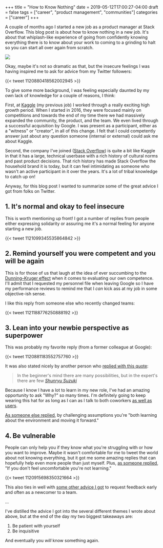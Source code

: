 +++ 
title = "How to Know Nothing" 
date = 2019-05-12T17:00:27-04:00 
draft = false 
tags = ["career", "product management", "communities"] 
categories = ["career"] 
+++

A couple of months ago I started a new job as a product manager at Stack Overflow. This blog post is about how to know nothing in a new job. It's about that whiplash-like experience of going from confidently knowing everything there is to know about your work to coming to a grinding to halt so you can start all over again from scratch. 

<img src="https://frinkiac.com/video/S09E19/TZFO4rsFaIkVsYcDt05xmH3LkhE=.gif">

Okay, maybe it's not so dramatic as that, but the insecure feelings I was having inspired me to ask for advice from my Twitter followers:

{{< tweet 1120880418562002945 >}}

To give some more background, I was feeling especially daunted by my own lack of knowledge for a couple of reasons, I think:

First, at [Kaggle](https://www.kaggle.com/mrisdal) (my previous job) I worked through a really exciting high growth period. When I started in 2016, they were focused mainly on competitions and towards the end of my time there we had massively expanded the community, the product, and the team. We even lived through a successful acquisition by Google. I was present as a participant, either as a "witness" or "creator", in all of this change. I felt that I could competently answer just about any question someone (internal or external) could ask me about Kaggle.

Second, the company I've joined ([Stack Overflow](https://stackoverflow.com/users/8157789/megan-risdal?tab=profile)) is quite a bit like Kaggle in that it has a large, technical userbase with a rich history of cultural norms and past product decisions. That rich history has made Stack Overflow the household brand it is today, but it can feel intimidating as someone who wasn't an active participant in it over the years. It's a lot of tribal knowledge to catch up on!

Anyway, for this blog post I wanted to summarize some of the great advice I got from folks on Twitter. 


## 1. It's normal and okay to feel insecure

This is worth mentioning up front! I got a number of replies from people either expressing solidarity or assuring me it's a normal feeling for anyone starting a new job.

{{< tweet 1121099345535864842 >}}


## 2. Remind yourself you were competent and you will be again

This is for those of us that laugh at the idea of ever succumbing to the [Dunning–Kruger effect](https://en.wikipedia.org/wiki/Dunning%E2%80%93Kruger_effect) when it comes to evaluating our own competence. I'll admit that I requested my personnel file when leaving Google so I have my performance reviews to remind me that I _can_ kick ass at my job in some objective-ish sense.

I like this reply from someone else who recently changed teams:

{{< tweet 1121188776250888192 >}}


## 3. Lean into your newbie perspective as superpower

This was probably my favorite reply (from a former colleague at Google):

{{< tweet 1120881183552757760 >}}

It was also stated nicely by another person who [replied with this quote](https://twitter.com/ztuylime/status/1121132899166605312):

> In the beginner's mind there are many possibilities,
> but in the expert's there are few
> [_Shunryu Suzuki_](https://www.dailyzen.com/journal/zen-mind-beginners-mind)

Because I know I have a lot to learn in my new role, I've had an amazing opportunity to ask "Why?" so many times. I'm definitely going to keep wearing this hat for as long as I can as I talk to both coworkers [as well as users](https://twitter.com/MeganRisdal/status/1127006719492509701?s=20). 

[As someone else replied](https://twitter.com/aCraigPfeifer/status/1121089455538999297), by challenging assumptions you're "both learning about the environment and moving it forward."


## 4. Be vulnerable

People can only help you if they know what you're struggling with or how you want to improve. Maybe it wasn't comfortable for me to tweet the world about not knowing everything, but it got me some amazing replies that can hopefully help even more people than just myself. Plus, [as someone replied](https://twitter.com/richwag/status/1120907365157625856), "If you don't feel uncomfortable you're not learning."

{{< tweet 1120915698350321664 >}}

This also ties in well with [some other advice I got](https://twitter.com/tinkertim/status/1120887904287494145) to request feedback early and often as a newcomer to a team.


...

I've distilled the advice I got into the several different themes I wrote about above, but at the end of the day my two biggest takeaways are:

1. Be patient with yourself
2. Be inquisitive

And eventually you _will_ know something again.